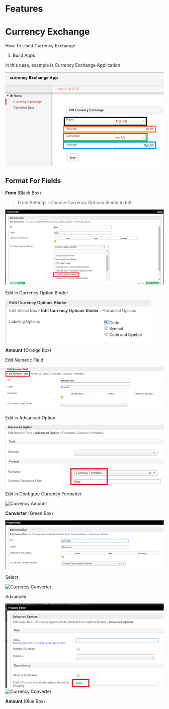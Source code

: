 # Features

# Currency Exchange

How To Used Currency Exchange

1. Build Apps

In this case, example is Currency Exchange Application

<img src="https://raw.githubusercontent.com/kinnara-digital-studio/kecak-workflow/master/docs/assets/currency.png" alt="Currency" />

<h2> Format For Fields </h2>

**From** (Black Box)

> From Settings :
Choose Currency Options Binder in Edit

<img src="https://raw.githubusercontent.com/kinnara-digital-studio/kecak-workflow/master/docs/assets/currencyFrom.png" alt="Currency From" />

Edit in Currency Option Binder

<img src="https://raw.githubusercontent.com/kinnara-digital-studio/kecak-workflow/master/docs/assets/currencyFromEdit.png" alt="Currency From" />

**Amount** (Orange Box)

Edit Numeric Field

<img src="https://raw.githubusercontent.com/kinnara-digital-studio/kecak-workflow/master/docs/assets/currencyAmountEdit.png" alt="Currency Amount" />

Edit in Advanced Option

<img src="https://raw.githubusercontent.com/kinnara-digital-studio/kecak-workflow/master/docs/assets/currencyAmountAdvance.png" alt="Currency Amount" />

Edit in Configure Currency Formatter

<img src="https://raw.githubusercontent.com/kinnara-digital-studio/kecak-workflow/master/docs/assets/currencyAmountConfigureEdit.png" alt="Currency Amount" />

**Converter** (Green Box)

<img src="https://raw.githubusercontent.com/kinnara-digital-studio/kecak-workflow/master/docs/assets/currencyConverterEdit.png" alt="Currency Converter" />

Select

<img src="https://raw.githubusercontent.com/kinnara-digital-studio/kecak-workflow/master/docs/assets/currencyConverterSelect.png" alt="Currency Converter" />

Advanced

<img src="https://raw.githubusercontent.com/kinnara-digital-studio/kecak-workflow/master/docs/assets/currencyConverterAdvanced.png" alt="Currency Converter" />

<img src="https://raw.githubusercontent.com/kinnara-digital-studio/kecak-workflow/master/docs/assets/currencyConverter.png" alt="Currency Converter" />

**Amount** (Blue Box)


